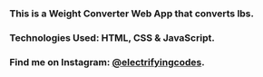 ### This is a Weight Converter Web App that converts lbs.

### Technologies Used: HTML, CSS & JavaScript.

### Find me on Instagram: [@electrifyingcodes][Instagram].

[Instagram]: https://www.instagram.com/electrifyingcodes